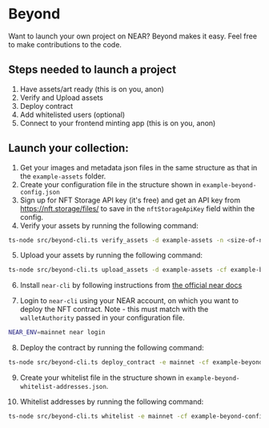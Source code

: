 # Beyond

Want to launch your own project on NEAR? Beyond makes it easy. Feel free to make contributions to the code.

## Steps needed to launch a project

1. Have assets/art ready (this is on you, anon)
2. Verify and Upload assets
3. Deploy contract
4. Add whitelisted users (optional)
5. Connect to your frontend minting app (this is on you, anon)

## Launch your collection:

1. Get your images and metadata json files in the same structure as that in the `example-assets` folder.
2. Create your configuration file in the structure shown in `example-beyond-config.json`
3. Sign up for NFT Storage API key (it's free) and get an API key from https://nft.storage/files/ to save in the `nftStorageApiKey` field within the config.
4. Verify your assets by running the following command:

```sh
ts-node src/beyond-cli.ts verify_assets -d example-assets -n <size-of-nft-collection>
```

5. Upload your assets by running the following command:

```sh
ts-node src/beyond-cli.ts upload_assets -d example-assets -cf example-beyond-config.json
```

6. Install `near-cli` by following instructions from [the official near docs](https://docs.near.org/docs/tools/near-cli#installation)

7. Login to `near-cli` using your NEAR account, on which you want to deploy the NFT contract. Note - this must match with the `walletAuthority` passed in your configuration file.

```sh
NEAR_ENV=mainnet near login
```

8. Deploy the contract by running the following command:

```sh
ts-node src/beyond-cli.ts deploy_contract -e mainnet -cf example-beyond-config.json
```

9. Create your whitelist file in the structure shown in `example-beyond-whitelist-addresses.json`.

10. Whitelist addresses by running the following command:

```sh
ts-node src/beyond-cli.ts whitelist -e mainnet -cf example-beyond-config.json -wj example-beyond-whitelist-addresses.json
```
